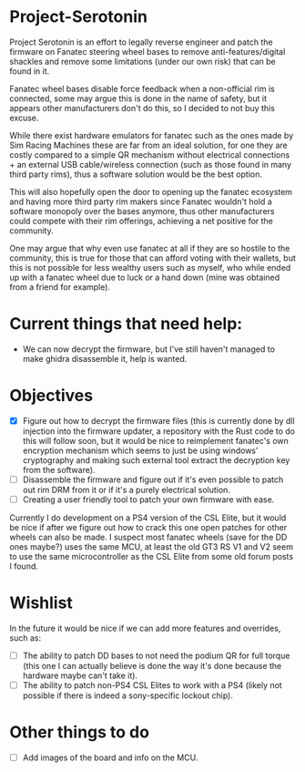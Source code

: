 # Project-Serotonin

Project Serotonin is an effort to legally reverse engineer and patch the firmware on Fanatec steering wheel bases to remove anti-features/digital shackles and remove some limitations (under our own risk) that can be found in it.

Fanatec wheel bases disable force feedback when a non-official rim is connected, some may argue this is done in the name of safety, but it appears other manufacturers don't do this, so I decided to not buy this excuse.

While there exist hardware emulators for fanatec such as the ones made by Sim Racing Machines these are far from an ideal solution, for one they are costly compared to a simple QR mechanism without electrical connections + an external USB cable/wireless connection (such as those found in many third party rims), thus a software solution would be the best option.

This will also hopefully open the door to opening up the fanatec ecosystem and having more third party rim makers since Fanatec wouldn't hold a software monopoly over the bases anymore, thus other manufacturers could compete with their rim offerings, achieving a net positive for the community.

One may argue that why even use fanatec at all if they are so hostile to the community, this is true for those that can afford voting with their wallets, but this is not possible for less wealthy users such as myself, who while ended up with a fanatec wheel due to luck or a hand down (mine was obtained from a friend for example).

# Current things that need help:

- We can now decrypt the firmware, but I've still haven't managed to make ghidra disassemble it, help is wanted.

# Objectives

- [x] Figure out how to decrypt the firmware files (this is currently done by dll injection into the firmware updater, a repository with the Rust code to do this will follow soon, but it would be nice to reimplement fanatec's own encryption mechanism which seems to just be using windows' cryptography and making such external tool extract the decryption key from the software).
- [ ] Disassemble the firmware and figure out if it's even possible to patch out rim DRM from it or if it's a purely electrical solution.
- [ ] Creating a user friendly tool to patch your own firmware with ease.

Currently I do development on a PS4 version of the CSL Elite, but it would be nice if after we figure out how to crack this one open patches for other wheels can also be made. I suspect most fanatec wheels (save for the DD ones maybe?) uses the same MCU, at least the old GT3 RS V1 and V2 seem to use the same microcontroller as the CSL Elite from some old forum posts I found.

# Wishlist

In the future it would be nice if we can add more features and overrides, such as:
- [ ] The ability to patch DD bases to not need the podium QR for full torque (this one I can actually believe is done the way it's done because the hardware maybe can't take it).
- [ ] The ability to patch non-PS4 CSL Elites to work with a PS4 (likely not possible if there is indeed a sony-specific lockout chip).

# Other things to do
- [ ] Add images of the board and info on the MCU.
